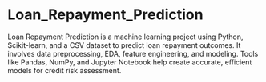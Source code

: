 # Loan_Repayment_Prediction
Loan Repayment Prediction is a machine learning project using Python, Scikit-learn, and a CSV dataset to predict loan repayment outcomes. It involves data preprocessing, EDA, feature engineering, and modeling. Tools like Pandas, NumPy, and Jupyter Notebook help create accurate, efficient models for credit risk assessment.
